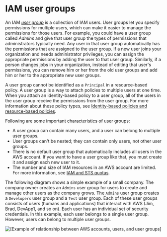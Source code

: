 # IAM user groups<a name="id_groups"></a>

An IAM [*user group*](#id_groups) is a collection of IAM users\. User groups let you specify permissions for multiple users, which can make it easier to manage the permissions for those users\. For example, you could have a user group called *Admins* and give that user group the types of permissions that administrators typically need\. Any user in that user group automatically has the permissions that are assigned to the user group\. If a new user joins your organization and needs administrator privileges, you can assign the appropriate permissions by adding the user to that user group\. Similarly, if a person changes jobs in your organization, instead of editing that user's permissions, you can remove him or her from the old user groups and add him or her to the appropriate new user groups\.

A user group cannot be identified as a `Principal` in a resource\-based policy\. A user group is a way to attach policies to multiple users at one time\. When you attach an identity\-based policy to a user group, all of the users in the user group receive the permissions from the user group\. For more information about these policy types, see [Identity\-based policies and resource\-based policies](access_policies_identity-vs-resource.md)\.

Following are some important characteristics of user groups:
+ A user group can contain many users, and a user can belong to multiple user groups\.
+ User groups can't be nested; they can contain only users, not other user groups\.
+ There is no default user group that automatically includes all users in the AWS account\. If you want to have a user group like that, you must create it and assign each new user to it\.
+ The number and size of IAM resources in an AWS account are limited\. For more information, see [IAM and STS quotas](reference_iam-quotas.md)\.

The following diagram shows a simple example of a small company\. The company owner creates an `Admins` user group for users to create and manage other users as the company grows\. The `Admins` user group creates a `Developers` user group and a `Test` user group\. Each of these user groups consists of users \(humans and applications\) that interact with AWS \(Jim, Brad, DevApp1, and so on\)\. Each user has an individual set of security credentials\. In this example, each user belongs to a single user group\. However, users can belong to multiple user groups\.

![\[Example of relationship between AWS accounts, users, and user groups\]](http://docs.aws.amazon.com/IAM/latest/UserGuide/images/Relationship_Between_Entities_Example.diagram.png)